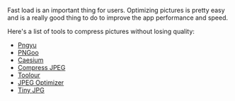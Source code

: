 Fast load is an important thing for users. Optimizing pictures is pretty easy and is a really good thing to do to improve the app performance and speed.

Here's a list of tools to compress pictures without losing quality:

- [Pngyu](https://nukesaq88.github.io/Pngyu/)
- [PNGoo](https://pngquant.org/PNGoo.0.1.1.zip)
- [Caesium](https://saerasoft.com/caesium/ph/)
- [Compress JPEG](http://compressjpeg.com/)
- [Toolour](http://compressimage.toolur.com/)
- [JPEG Optimizer](http://jpeg-optimizer.com/)
- [Tiny JPG](https://tinyjpg.com/)